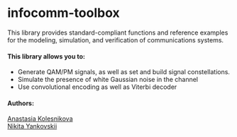 # infocomm-toolbox
This library provides standard-compliant functions and reference examples for the modeling, simulation, and verification of communications systems. 
#### This library allows you to:
* Generate QAM/PM signals, as well as set and build signal constellations.
* Simulate the presence of white Gaussian noise in the channel
* Use convolutional encoding as well as Viterbi decoder


#### Authors:
[Anastasia Kolesnikova](https://github.com/ankolesn)  
[Nikita Yankovskii](https://github.com/justnik98)
